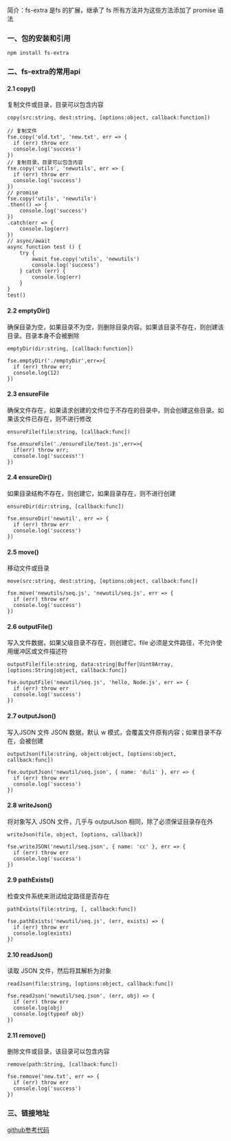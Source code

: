 简介：fs-extra 是fs 的扩展，继承了 fs 所有方法并为这些方法添加了 promise 语法

### 一、包的安装和引用

```
npm install fs-extra
```

### 二、fs-extra的常用api
#### 2.1 copy()
复制文件或目录，目录可以包含内容
```
copy(src:string, dest:string, [options:object, callback:function])
```
```
// 复制文件
fse.copy('old.txt', 'new.txt', err => {
  if (err) throw err
  console.log('success')
})
// 复制目录，目录可以包含内容
fse.copy('utils', 'newutils', err => {
  if (err) throw err
  console.log('success')
})
// promise 
fse.copy('utils', 'newutils')
.then(() => {
    console.log('success')
})
.catch(err => {
    console.log(err)
})
// async/await
async function test () {
    try {
        await fse.copy('utils', 'newutils')
        console.log('success')
    } catch (err) {
        console.log(err)
    }
}
test()
```
#### 2.2 emptyDir()
确保目录为空，如果目录不为空，则删除目录内容。如果该目录不存在，则创建该目录。目录本身不会被删除

```
emptyDir(dir:string, [callback:function])
```

```
fse.emptyDir('./emptyDir',err=>{
  if (err) throw err;
  console.log(12)
})
```
#### 2.3 ensureFile
确保文件存在，如果请求创建的文件位于不存在的目录中，则会创建这些目录。如果该文件已存在，则不进行修改

```
ensureFile(file:string, [callback:func])
```


```
fse.ensureFile('./ensureFile/test.js',err=>{
  if(err) throw err;
  console.log('success!')
})
```
#### 2.4 ensureDir()
如果目录结构不存在，则创建它，如果目录存在，则不进行创建


```
ensureDir(dir:string, [callback:func])
```

```
fse.ensureDir('newutil', err => {
  if (err) throw err
  console.log('success')
})
```

#### 2.5 move()
移动文件或目录

```
move(src:string, dest:string, [options:object, callback:func])
```

```
fse.move('newutils/seq.js', 'newutil/seq.js', err => {
  if (err) throw err
  console.log('success')
})
```
#### 2.6 outputFile()
写入文件数据，如果父级目录不存在，则创建它。file 必须是文件路径，不允许使用缓冲区或文件描述符

```
outputFile(file:string, data:string|Buffer|Uint8Array, [options:String|object, callback:func])
```

```
fse.outputFile('newutil/seq.js', 'hello, Node.js', err => {
  if (err) throw err
  console.log('success')
})
```
#### 2.7 outputJson()
写入JSON 文件 JSON 数据，默认 w 模式，会覆盖文件原有内容；如果目录不存在，会被创建

```
outputJson(file:string, object:object, [options:object, callback:func])
```

```
fse.outputJson('newutil/seq.json', { name: 'duli' }, err => {
  if (err) throw err
  console.log('success')
})
```
#### 2.8 writeJson()
将对象写入 JSON 文件，几乎与 outputJson 相同，除了必须保证目录存在外

```
writeJson(file, object, [options, callback])
```

```
fse.writeJSON('newutil/seq.json', { name: 'cc' }, err => {
  if (err) throw err
  console.log('success')
})
```
#### 2.9 pathExists()
检查文件系统来测试给定路径是否存在

```
pathExists(file:string, [, callback:func])
```

```
fse.pathExists('newutil/seq.js', (err, exists) => {
  if (err) throw err
  console.log(exists)
})
```

#### 2.10 readJson()
读取 JSON 文件，然后将其解析为对象

```
readJson(file:string, [options:object, callback:func])
```


```
fse.readJson('newutil/seq.json', (err, obj) => {
  if (err) throw err
  console.log(obj)
  console.log(typeof obj)
})
```


#### 2.11 remove()
删除文件或目录，该目录可以包含内容

```
remove(path:String, [callback:func])
```


```
fse.remove('new.txt', err => {
  if (err) throw err
  console.log('success')
})
```
### 三、链接地址
[github参考代码](https://github.com/T-en1991/usePackages/tree/main/useFs-extra)
